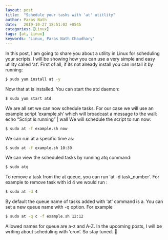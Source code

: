 ```yaml
---
layout: post
title:  "Schedule your tasks with 'at' utitlity"
author: Paras Nath
date:   2019-10-27 18:51:02 +0545
categories: [Linux]
tags: [at, Linux]
keywords: "Linux, Paras Nath Chaudhary"
---
```

In this post, I am going to share you about a utility in Linux for scheduling your scripts. I will be showing how you can use a very simple and easy utility called ‘at’. First of all, if its not already install you can install it by running:
<!--more-->
```bash
$ sudo yum install at -y
```

Now that at is installed. You can start the atd daemon:

```bash
$ sudo yum start atd
```

We are all set we can now schedule tasks. For our case we will use an example script ‘example.sh’ which will broadcast a message to the wall:
echo “Script is running” | wall
We will schedule the script to run now:
```bash
$ sudo at -f example.sh now
```
We can run at a specific time as:
```bash
$ sudo at -f example.sh 10:30
```
We can view the scheduled tasks by running atq command:
```bash
$ sudo atq
```

To remove a task from the at queue, you can run ‘at -d task_number’. For example to remove task with id 4 we would run :
```bash
$ sudo at -d 4
```
By default the queue name of tasks added with ‘at’ command is a. You can set a new queue name with -q option. For example
```bash
$ sudo at -q c -f example.sh 12:12
```
Allowed names for queue are a-z and A-Z.
In the upcoming posts, I will be writing about scheduling with ‘cron’. So stay tuned. 🙂